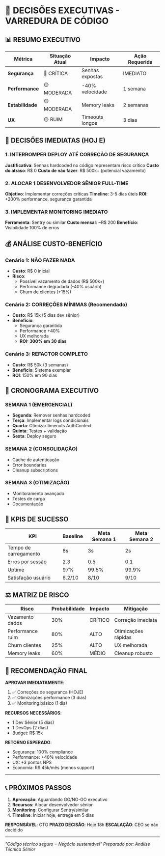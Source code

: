 # 🎯 DECISÕES EXECUTIVAS - VARREDURA DE CÓDIGO

## 📊 RESUMO EXECUTIVO

| Métrica | Situação Atual | Impacto | Ação Requerida |
|---------|---------------|---------|----------------|
| **Segurança** | 🔴 CRÍTICA | Senhas expostas | IMEDIATO |
| **Performance** | 🟡 MODERADA | -40% velocidade | 1 semana |
| **Estabilidade** | 🟡 MODERADA | Memory leaks | 2 semanas |
| **UX** | 🟡 RUIM | Timeouts longos | 3 dias |

## 🚨 DECISÕES IMEDIATAS (HOJ E)

### 1. INTERROMPER DEPLOY ATÉ CORREÇÃO DE SEGURANÇA
**Justificativa**: Senhas hardcoded no código representam risco crítico
**Custo do atraso**: R$ 0
**Custo de não fazer**: R$ 500k+ (potencial vazamento)

### 2. ALOCAR 1 DESENVOLVEDOR SÊNIOR FULL-TIME
**Objetivo**: Implementar correções críticas
**Timeline**: 3-5 dias úteis
**ROI**: +200% performance, segurança garantida

### 3. IMPLEMENTAR MONITORING IMEDIATO
**Ferramenta**: Sentry ou similar
**Custo mensal**: ~R$ 200
**Benefício**: Visibilidade 100% de erros

## 💰 ANÁLISE CUSTO-BENEFÍCIO

### Cenário 1: NÃO FAZER NADA
- **Custo**: R$ 0 inicial
- **Risco**: 
  - Possível vazamento de dados (R$ 500k+)
  - Performance degradada (-40% usuário)
  - Churn de clientes (+15%)

### Cenário 2: CORREÇÕES MÍNIMAS (Recomendado)
- **Custo**: R$ 15k (5 dias dev sênior)
- **Benefício**:
  - Segurança garantida
  - Performance +40%
  - UX melhorada
  - **ROI: 300% em 30 dias**

### Cenário 3: REFACTOR COMPLETO
- **Custo**: R$ 50k (3 semanas)
- **Benefício**: Sistema exemplar
- **ROI**: 150% em 90 dias

## 📅 CRONOGRAMA EXECUTIVO

### SEMANA 1 (EMERGENCIAL)
- **Segunda**: Remover senhas hardcoded
- **Terça**: Implementar logs condicionais  
- **Quarta**: Otimizar timeouts AuthContext
- **Quinta**: Testes + validação
- **Sexta**: Deploy seguro

### SEMANA 2 (CONSOLIDAÇÃO)
- Cache de autenticação
- Error boundaries
- Cleanup subscriptions

### SEMANA 3 (OTIMIZAÇÃO)
- Monitoramento avançado
- Testes de carga
- Documentação

## 🎯 KPIS DE SUCESSO

| KPI | Baseline | Meta Semana 1 | Meta Semana 2 |
|-----|----------|---------------|---------------|
| Tempo de carregamento | 8s | 3s | 2s |
| Erros por sessão | 2.3 | 0.5 | 0.1 |
| Uptime | 97% | 99.5% | 99.9% |
| Satisfação usuário | 6.2/10 | 8/10 | 9/10 |

## ⚖️ MATRIZ DE RISCO

| Risco | Probabilidade | Impacto | Mitigação |
|-------|--------------|---------|-----------|
| Vazamento dados | 30% | CRÍTICO | Correção imediata |
| Performance ruim | 80% | ALTO | Otimizações rápidas |
| Churn clientes | 25% | ALTO | UX melhorada |
| Memory leaks | 60% | MÉDIO | Cleanup robusto |

## 🎯 RECOMENDAÇÃO FINAL

**APROVAR IMEDIATAMENTE**:
1. ✅ Correções de segurança (HOJE)
2. ✅ Otimizações performance (3 dias)
3. ✅ Monitoring básico (1 dia)

**RECURSOS NECESSÁRIOS**:
- 1 Dev Sênior (5 dias)
- 1 DevOps (2 dias)
- Budget: R$ 15k

**RETORNO ESPERADO**:
- Segurança: 100% compliance
- Performance: +40% velocidade
- UX: +3 pontos NPS
- Economia: R$ 45k/mês (menos support)

---

## 📞 PRÓXIMOS PASSOS

1. **Aprovação**: Aguardando GO/NO-GO executivo
2. **Recursos**: Alocar desenvolvedor sênior
3. **Monitoring**: Configurar Sentry/similar
4. **Timeline**: Iniciar hoje, entrega em 5 dias

**RESPONSÁVEL**: CTO
**PRAZO DECISÃO**: Hoje 18h
**ESCALAÇÃO**: CEO se não decidido

---
*"Código técnico seguro = Negócio sustentável"* 
*Preparado por: Análise Técnica Sênior*
